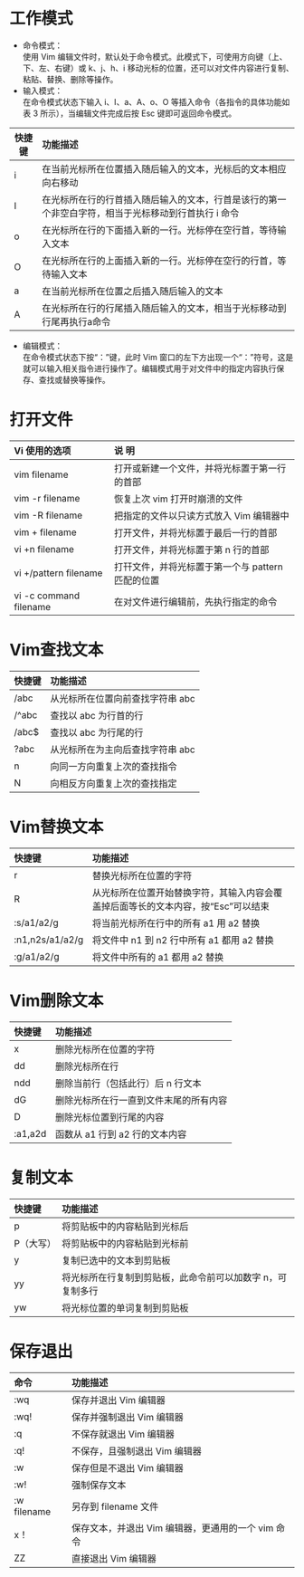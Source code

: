 # 工作模式
* 命令模式：  
  使用 Vim 编辑文件时，默认处于命令模式。此模式下，可使用方向键（上、下、左、右键）或 k、j、h、i 移动光标的位置，还可以对文件内容进行复制、粘贴、替换、删除等操作。
* 输入模式：  
  在命令模式状态下输入 i、I、a、A、o、O 等插入命令（各指令的具体功能如表 3 所示），当编辑文件完成后按 Esc 键即可返回命令模式。   

| 快捷键    | 功能描述                                                  |
|--------|:------------------------------------------------------|
| i	     | 在当前光标所在位置插入随后输入的文本，光标后的文本相应向右移动                       |
| I	     | 在光标所在行的行首插入随后输入的文本，行首是该行的第一个非空白字符，相当于光标移动到行首执行 i 命令   |
| o	     | 在光标所在行的下面插入新的一行。光标停在空行首，等待输入文本                        |
| O	     | 在光标所在行的上面插入新的一行。光标停在空行的行首，等待输入文本                      |
| a	     | 在当前光标所在位置之后插入随后输入的文本                                  |
| A	     | 在光标所在行的行尾插入随后输入的文本，相当于光标移动到行尾再执行a命令                   |


* 编辑模式：  
  在命令模式状态下按“：”键，此时 Vim 窗口的左下方出现一个“：”符号，这是就可以输入相关指令进行操作了。编辑模式用于对文件中的指定内容执行保存、查找或替换等操作。


# 打开文件

| Vi 使用的选项                      | 	说 明                                 |
|:------------------------------|:-------------------------------------|
| vim filename	                 | 打开或新建一个文件，并将光标置于第一行的首部               |
| vim -r filename	              | 恢复上次 vim 打开时崩溃的文件                    |
| vim -R filename	              | 把指定的文件以只读方式放入 Vim 编辑器中               |
| vim + filename	               | 打开文件，并将光标置于最后一行的首部                   |
| vi +n filename	               | 打开文件，并将光标置于第 n 行的首部                  |
| vi +/pattern filename	        | 打幵文件，并将光标置于第一个与 pattern 匹配的位置        |
| vi -c command filename	       | 在对文件进行编辑前，先执行指定的命令                   |

# Vim查找文本

| 快捷键	          | 功能描述                                     |
|:--------------|:-----------------------------------------|
| /abc	         | 从光标所在位置向前查找字符串 abc                       |
| /^abc	        | 查找以 abc 为行首的行                            |
| /abc$	        | 查找以 abc 为行尾的行                            |
| ?abc	         | 从光标所在为主向后查找字符串 abc                       |
| n	            | 向同一方向重复上次的查找指令                           |
| N	            | 向相反方向重复上次的查找指定                           |

# Vim替换文本

| 快捷键	              | 功能描述                                              |
|:------------------|:--------------------------------------------------|
| r	                | 替换光标所在位置的字符                                       |
| R	                | 从光标所在位置开始替换字符，其输入内容会覆盖掉后面等长的文本内容，按“Esc”可以结束       |
| :s/a1/a2/g	       | 将当前光标所在行中的所有 a1 用 a2 替换                           |
| :n1,n2s/a1/a2/g	  | 将文件中 n1 到 n2 行中所有 a1 都用 a2 替换                     |
| :g/a1/a2/g	       | 将文件中所有的 a1 都用 a2 替换                               |

# Vim删除文本

| 快捷键	      | 功能描述                    |
|:----------|:------------------------|
| x	        | 删除光标所在位置的字符             |
| dd	       | 删除光标所在行                 |
| ndd	      | 删除当前行（包括此行）后 n 行文本      |
| dG	       | 删除光标所在行一直到文件末尾的所有内容     |
| D	        | 删除光标位置到行尾的内容            |
| :a1,a2d	  | 函数从 a1 行到 a2 行的文本内容     |

# 复制文本

| 快捷键	        | 功能描述                           |
|:------------|:-------------------------------|
| p	          | 将剪贴板中的内容粘贴到光标后                 |
| P（大写）	      | 将剪贴板中的内容粘贴到光标前                 |
| y	          | 复制已选中的文本到剪贴板                   |
| yy	         | 将光标所在行复制到剪贴板，此命令前可以加数字 n，可复制多行 |
| yw	         | 将光标位置的单词复制到剪贴板                 |

# 保存退出

| 命令	           | 功能描述                            |
|:--------------|:--------------------------------|
| :wq	          | 保存并退出 Vim 编辑器                   |
| :wq!	         | 保存并强制退出 Vim 编辑器                 |
| :q	           | 不保存就退出 Vim 编辑器                  |
| :q!	          | 不保存，且强制退出 Vim 编辑器               |
| :w	           | 保存但是不退出 Vim 编辑器                 |
| :w!	          | 强制保存文本                          |
| :w filename	  | 另存到 filename 文件                 |
| x！	           | 保存文本，并退出 Vim 编辑器，更通用的一个 vim 命令  |
| ZZ	           | 直接退出 Vim 编辑器                    |
